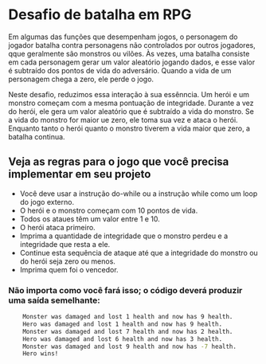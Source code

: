 # Desafio de batalha em RPG

Em algumas das funções que desempenham jogos, o personagem do jogador batalha contra personagens não controlados por outros jogadores, qque geralmente são monstros ou vilões. Às vezes, uma batalha consiste em cada personagem gerar um valor aleatório jogando dados, e esse valor é subtraído dos pontos de vida do adversário. Quando a vida de um personagem chega a zero, ele perde o jogo.

Neste desafio, reduzimos essa interação à sua essênncia. Um herói e um monstro começam com a mesma pontuação de integridade. Durante a vez do herói, ele gera um valor aleatório que é subtraído a vida do monstro. Se a vida do monstro for maior ue zero, ele toma sua vez e ataca o herói. Enquanto tanto o herói quanto o monstro tiverem a vida maior que zero, a batalha continua.

## Veja as regras para o jogo que você precisa implementar em seu projeto
- Você deve usar a instrução do-while ou a instrução while como um loop do jogo externo.
- O herói e o monstro começam com 10 pontos de vida.
- Todos os ataues têm um valor entre 1 e 10.
- O herói ataca primeiro.
- Imprima a quantidade de integridade que o monstro perdeu e a integridade que resta a ele.
- Continue esta sequência de ataque até que a integridade do monstro ou do herói seja zero ou menos.
- Imprima quem foi o vencedor.

### Não importa como você fará isso; o código deverá produzir uma saída semelhante:
``` bash
    Monster was damaged and lost 1 health and now has 9 health.
    Hero was damaged and lost 1 health and now has 9 health.
    Monster was damaged and lost 7 health and now has 2 health.
    Hero was damaged and lost 6 health and now has 3 health.
    Monster was damaged and lost 9 health and now has -7 health.
    Hero wins!
```